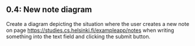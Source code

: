 ## 0.4: New note diagram

Create a diagram depicting the situation where the user creates a new note on page 
https://studies.cs.helsinki.fi/exampleapp/notes when writing something into the text field and clicking the submit button.
